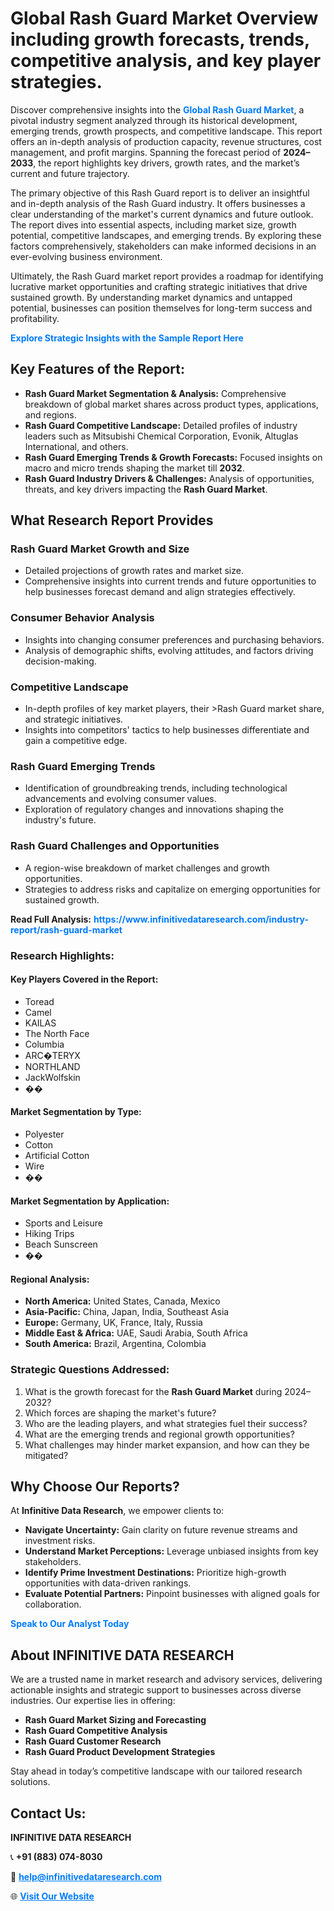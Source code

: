 <h1>Global Rash Guard Market Overview including growth forecasts, trends, competitive analysis, and key player strategies.</h1>
<p>
Discover comprehensive insights into the 
<a href="https://www.infinitivedataresearch.com/industry-report/rash-guard-market" rel="dofollow" style="color: #007BFF; text-decoration: none;"><strong>Global Rash Guard Market</strong></a>, a pivotal industry segment analyzed through its historical development, emerging trends, growth prospects, and competitive landscape. This report offers an in-depth analysis of production capacity, revenue structures, cost management, and profit margins. Spanning the forecast period of <strong>2024–2033</strong>, the report highlights key drivers, growth rates, and the market’s current and future trajectory.
</p>
<p>
The primary objective of this Rash Guard report is to deliver an insightful and in-depth analysis of the Rash Guard industry. It offers businesses a clear understanding of the market's current dynamics and future outlook. The report dives into essential aspects, including market size, growth potential, competitive landscapes, and emerging trends. By exploring these factors comprehensively, stakeholders can make informed decisions in an ever-evolving business environment.
</p>
<p>
Ultimately, the Rash Guard market report provides a roadmap for identifying lucrative market opportunities and crafting strategic initiatives that drive sustained growth. By understanding market dynamics and untapped potential, businesses can position themselves for long-term success and profitability.
</p>
<p>
<a href="https://www.infinitivedataresearch.com/request-sample/reportId=109404" style="color: #007BFF; text-decoration: none;"><strong>Explore Strategic Insights with the Sample Report Here</strong></a>
</p>

<h2>Key Features of the Report:</h2>
<ul>
<li><strong>Rash Guard Market Segmentation & Analysis:</strong> Comprehensive breakdown of global market shares across product types, applications, and regions.</li>
<li><strong>Rash Guard Competitive Landscape:</strong> Detailed profiles of industry leaders such as Mitsubishi Chemical Corporation, Evonik, Altuglas International, and others.</li>
<li><strong>Rash Guard Emerging Trends & Growth Forecasts:</strong> Focused insights on macro and micro trends shaping the market till <strong>2032</strong>.</li>
<li><strong>Rash Guard Industry Drivers & Challenges:</strong> Analysis of opportunities, threats, and key drivers impacting the <strong>Rash Guard Market</strong>.</li>
</ul>

<h2>What Research Report Provides</h2>
<h3>Rash Guard Market Growth and Size</h3>
<ul>
<li>Detailed projections of growth rates and market size.</li>
<li>Comprehensive insights into current trends and future opportunities to help businesses forecast demand and align strategies effectively.</li>
</ul>

<h3>Consumer Behavior Analysis</h3>
<ul>
<li>Insights into changing consumer preferences and purchasing behaviors.</li>
<li>Analysis of demographic shifts, evolving attitudes, and factors driving decision-making.</li>
</ul>

<h3>Competitive Landscape</h3>
<ul>
<li>In-depth profiles of key market players, their >Rash Guard market share, and strategic initiatives.</li>
<li>Insights into competitors' tactics to help businesses differentiate and gain a competitive edge.</li>
</ul>

<h3>Rash Guard Emerging Trends</h3>
<ul>
<li>Identification of groundbreaking trends, including technological advancements and evolving consumer values.</li>
<li>Exploration of regulatory changes and innovations shaping the industry's future.</li>
</ul>

<h3>Rash Guard Challenges and Opportunities</h3>
<ul>
<li>A region-wise breakdown of market challenges and growth opportunities.</li>
<li>Strategies to address risks and capitalize on emerging opportunities for sustained growth.</li>
</ul>
<p><strong>Read Full Analysis:</strong> <a href="https://www.infinitivedataresearch.com/industry-report/rash-guard-market" rel="dofollow" style="color: #007BFF; text-decoration: none;"><strong>https://www.infinitivedataresearch.com/industry-report/rash-guard-market</strong></a></p>
<h3>Research Highlights:</h3>
<h4>Key Players Covered in the Report:</h4>
<ul><li>Toread</li><li>Camel</li><li>KAILAS</li><li>The North Face</li><li>Columbia</li><li>ARC�TERYX</li><li>NORTHLAND</li><li>JackWolfskin</li><li>��</li></ul>
<h4>Market Segmentation by Type:</h4>
<ul><li>Polyester</li><li>Cotton</li><li>Artificial Cotton</li><li>Wire</li><li>��</li></ul>
<h4>Market Segmentation by Application:</h4>
<ul><li>Sports and Leisure</li><li>Hiking Trips</li><li>Beach Sunscreen</li><li>��</li></ul>

<h4>Regional Analysis:</h4>
<ul>
<li><strong>North America:</strong> United States, Canada, Mexico</li>
<li><strong>Asia-Pacific:</strong> China, Japan, India, Southeast Asia</li>
<li><strong>Europe:</strong> Germany, UK, France, Italy, Russia</li>
<li><strong>Middle East & Africa:</strong> UAE, Saudi Arabia, South Africa</li>
<li><strong>South America:</strong> Brazil, Argentina, Colombia</li>
</ul>

<h3>Strategic Questions Addressed:</h3>
<ol>
<li>What is the growth forecast for the <strong>Rash Guard Market</strong> during 2024–2032?</li>
<li>Which forces are shaping the market's future?</li>
<li>Who are the leading players, and what strategies fuel their success?</li>
<li>What are the emerging trends and regional growth opportunities?</li>
<li>What challenges may hinder market expansion, and how can they be mitigated?</li>
</ol>

<h2>Why Choose Our Reports?</h2>
<p>At <strong>Infinitive Data Research</strong>, we empower clients to:</p>
<ul>
<li><strong>Navigate Uncertainty:</strong> Gain clarity on future revenue streams and investment risks.</li>
<li><strong>Understand Market Perceptions:</strong> Leverage unbiased insights from key stakeholders.</li>
<li><strong>Identify Prime Investment Destinations:</strong> Prioritize high-growth opportunities with data-driven rankings.</li>
<li><strong>Evaluate Potential Partners:</strong> Pinpoint businesses with aligned goals for collaboration.</li>
</ul>
<p><a href="https://www.infinitivedataresearch.com/industry-report/rash-guard-market" rel="dofollow" style="color: #007BFF; text-decoration: none;"><strong>Speak to Our Analyst Today</strong></a></p>

<h2>About INFINITIVE DATA RESEARCH</h2>
<p>We are a trusted name in market research and advisory services, delivering actionable insights and strategic support to businesses across diverse industries. Our expertise lies in offering:</p>
<ul>
<li><strong>Rash Guard Market Sizing and Forecasting</strong></li>
<li><strong>Rash Guard Competitive Analysis</strong></li>
<li><strong>Rash Guard Customer Research</strong></li>
<li><strong>Rash Guard Product Development Strategies</strong></li>
</ul>
<p>Stay ahead in today’s competitive landscape with our tailored research solutions.</p>

<h2>Contact Us:</h2>
<p><strong>INFINITIVE DATA RESEARCH</strong></p>
<p>📞 <strong>+91 (883) 074-8030</strong></p>
<p>📧 <strong><a href="mailto:help@infinitivedataresearch.com" style="color: #007BFF;">help@infinitivedataresearch.com</a></strong></p>
<p>🌐 <strong><a href="https://www.infinitivedataresearch.com" rel="dofollow" style="color: #007BFF;">Visit Our Website</a></strong></p>